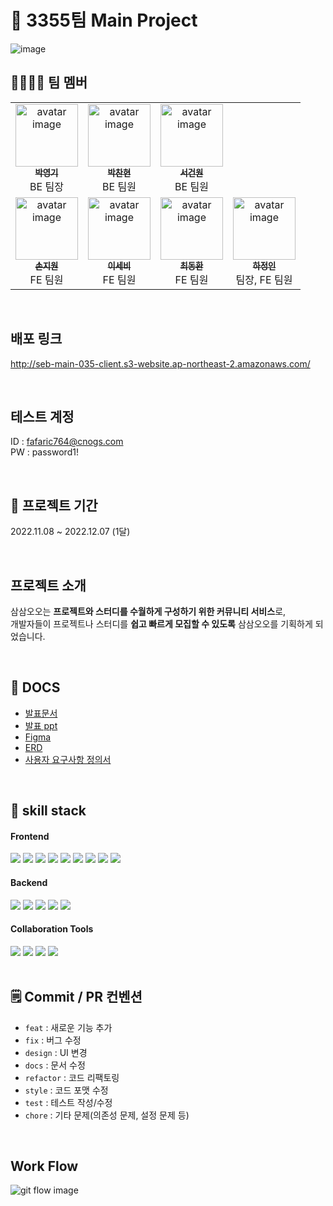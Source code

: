 # 🔭 3355팀 Main Project 
![image](https://user-images.githubusercontent.com/107869548/205680419-829d3197-90bd-495b-8d3d-c868c0c3c904.png)


## 🙋‍♀️🙋‍♂️ 팀 멤버
<table>
  <tbody>
    <tr>
      <td align="center"><a href="https://github.com/park-yeong-ki"><img src="https://avatars.githubusercontent.com/u/107581387?v=4" width="100px;" alt="avatar image"/><br /><sub><b>박영기</b></sub></a><br />BE 팀장</a></td>     
      <td align="center"><a href="https://github.com/J4mbo9"><img src="https://avatars.githubusercontent.com/u/108328710?v=4" width="100px;" alt="avatar image"/><br /><sub><b>박찬현</b></sub></a><br />BE 팀원</a></td>  
      <td align="center"><a href="https://github.com/GeonwonSeo"><img src="https://avatars.githubusercontent.com/u/87120450?v=4" width="100px;" alt="avatar image"/><br /><sub><b>서건원</b></sub></a><br />BE 팀원</a></td> 
    </tr>
    <tr>
      <td align="center"><a href="https://github.com/Sonjiwon0"><img src="https://avatars.githubusercontent.com/u/95066637?v=4" width="100px;" alt="avatar image"/><br /><sub><b>손지원</b></sub></a><br />FE 팀원</a></td>     
      <td align="center"><a href="https://github.com/2seb2"><img src="https://avatars.githubusercontent.com/u/107869548?v=4" width="100px;" alt="avatar image"/><br /><sub><b>이세비</b></sub></a><br />FE 팀원</a></td>  
      <td align="center"><a href="https://github.com/DalDalChoi"><img src="https://avatars.githubusercontent.com/u/107661312?v=4" width="100px;" alt="avatar image"/><br /><sub><b>최동환</b></sub></a><br />FE 팀원</a></td> 
      <td align="center"><a href="https://github.com/JungInHa"><img src="https://avatars.githubusercontent.com/u/77370965?v=4" width="100px;" alt="avatar image"/><br /><sub><b>하정인</b></sub></a><br />팀장, FE 팀원</a></td>  
    </tr>
  </tbody>
</table>
</br>

## 배포 링크
http://seb-main-035-client.s3-website.ap-northeast-2.amazonaws.com/

</br>

## 테스트 계정
ID   : fafaric764@cnogs.com</br>
PW : password1!

</br>

## 📅 프로젝트 기간
2022.11.08 ~ 2022.12.07 (1달)

</br>

## 프로젝트 소개
삼삼오오는 **프로젝트와 스터디를 수월하게 구성하기 위한 커뮤니티 서비스**로,<br/>
개발자들이 프로젝트나 스터디를 **쉽고 빠르게 모집할 수 있도록** 삼삼오오를 기획하게 되었습니다.

</br>

## 📒 DOCS
- [발표문서](https://www.notion.so/codestates/35-Team3355-440a0433a2334167ac9db10fa224adf5#b2e506e09f4d4c31a9d439c392bcc26f)
- [발표 ppt](https://docs.google.com/presentation/d/1HlVYk-HRnkfl3Yz_gSJSvUzUHYBRUWaa-SqfTeQP2GQ/edit#slide=id.p)
- [Figma](https://www.figma.com/file/94JPdauQVUotJFU4RtbxUM/3355%EC%A1%B0?node-id=1%3A136&t=psXSxP4i8fqeIb4K-0)
- [ERD](https://user-images.githubusercontent.com/107869548/205679002-0f358f1e-fb5a-41a0-a8db-41505bcb5b1f.png)
- [사용자 요구사항 정의서](https://www.notion.so/codestates/741b0552d2134cde82935480c253bf6b)


</br>

## 📱 skill stack
#### <div text-align=center>Frontend
<div text-align=center>
  <img src="https://img.shields.io/badge/React-61DAFB?style=for-the-badge&logo=React&logoColor=white">
  <img src="https://img.shields.io/badge/styledComponents-DB7093?style=for-the-badge&logo=styled-components&logoColor=white">
  <img src="https://img.shields.io/badge/Recoil-3578E5?style=for-the-badge&logo=Recoil&logoColor=white">
  <img src="https://img.shields.io/badge/Axios-5A29E4?style=for-the-badge&logo=Axios&logoColor=white">
  <img src="https://img.shields.io/badge/ESLint-4B32C3?style=for-the-badge&logo=ESLint&logoColor=white">
  <img src="https://img.shields.io/badge/Prettier-F7B93E?style=for-the-badge&logo=Prettier&logoColor=white">
  <img src="https://img.shields.io/badge/AmazonS3-339933?style=for-the-badge&logo=AmazonS3&logoColor=white">
  <img src="https://img.shields.io/badge/React Router-CA4245?style=for-the-badge&logo=React Router&logoColor=white">
  <img src="https://img.shields.io/badge/JavaScript-F7DF1E?style=for-the-badge&logo=JavaScript&logoColor=white">

#### Backend
   <img src="https://img.shields.io/badge/mySQL-4479A1?style=for-the-badge&logo=mySQL&logoColor=white"> 
   <img src="https://img.shields.io/badge/Spring Boot-6DB33F?style=for-the-badge&logo=Spring Boot&logoColor=white"> 
   <img src="https://img.shields.io/badge/java 11-007396?style=for-the-badge&logo=OpenJDK&logoColor=white"> 
   <img src="https://img.shields.io/badge/Amazon EC2-FF9900?style=for-the-badge&logo=Amazon EC2&logoColor=white">
   <img src="https://img.shields.io/badge/Redis-DC382D?style=for-the-badge&logo=Redis&logoColor=white">

#### Collaboration Tools
  <img src="https://img.shields.io/badge/github-181717?style=for-the-badge&logo=github&logoColor=white">
  <img src="https://img.shields.io/badge/git-F05032?style=for-the-badge&logo=git&logoColor=white">
  <img src="https://img.shields.io/badge/discord-5865F2?style=for-the-badge&logo=discord&logoColor=white">
  <img src="https://img.shields.io/badge/notion-000000?style=for-the-badge&logo=notion&logoColor=white">
</div>

</br>

## 🗒 Commit / PR 컨벤션

- `feat` : 새로운 기능 추가
- `fix` : 버그 수정
- `design` : UI 변경
- `docs` : 문서 수정
- `refactor` : 코드 리팩토링
- `style` : 코드 포맷 수정
- `test` : 테스트 작성/수정
- `chore` : 기타 문제(의존성 문제, 설정 문제 등)

</br>

## Work Flow
<img src="https://user-images.githubusercontent.com/77370965/201642081-c3132821-7462-4c00-b658-07d2c91d15fd.png" alt="git flow image">

